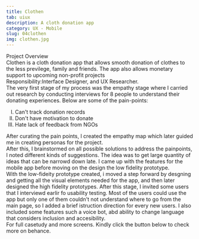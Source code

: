 ```yaml
---
title: Clothen
tab: uiux
description: A cloth donation app
category: UX - Mobile
slug: 04clothen
img: clothen.jpg
---
```


<div class="lg:p-4 pt-4 mb-4 text-pryColor font-bold text-2xl lg:text-4xl">
  Project Overview
</div>

<div class="lg:p-4 mb-4 leading-9">
Clothen is a cloth donation app that allows smooth donation of clothes to the less previlege, family and friends. The app also allows monetary support to upcoming non-profit projects
<div class="pt-4 ">
 <span class = "text-pryColor font-bold"> Responsibility:</span>Interface Designer, and UX Researcher.
</div>
</div>

<div class=" pt-4 lg:p-4 mb-4 leading-9">
The very first stage of my process was the empathy stage where I carried out research by conducting interviews for 8 people to understand their donating experiences. Below are some of the pain-points:
  <ol type="I" class ="pl-4 py-4">
    <li> Can't track donation records</li>
    <li> Don't have motivation to donate</li>
    <li>Hate lack of feedback from NGOs</li>
  </ol>
After curating the pain points, I created the empathy map which later guided me in creating personas for the project.
</div>

  <div class="mt-14">
    <div><dynamic-image filename="clothenfull.jpg"></dynamic-image> </div>
  </div>

<!--more-->

  <div class="mt-14 pt-4 lg:p-4 mb-4 leading-9">
    After this, I brainstormed on all possible solutions to address the painpoints, I noted different kinds of suggestions. The idea was to get large quantity of ideas that can be narrowd down late. I came up with the features for the mobile app before moving on the design the low fidelity prototype.  
  </div>

<div class=" mt-6 pt-4 lg:p-4 mb-4 leading-9">
With the low-fideity prototype created, i moved a step forward by desgning and getting all the visual elements needed for the app, and then later designed the high fidelity prototypes. After this stage, I invited some users that I interviewd earlir fo usability testing. Most of the users could use the app but only one of them couldn't not understand where to go from the main page, so I added a brief istruction direction for every new users. I also included some features such a voice bot, abd ability to change language that considers inclusion and accesibility.
</div>

<div class="pt-4 lg:p-4 mb-4 leading-9">
For full casetudy and more screens. Kindly click the button below to check more on behance.
</div>
<btn3 class ="mt-4" text="See More" href="https://www.behance.net/gallery/120421119/Cloth-Donation-App-%28UX-Case-Study%29"> </btn3 >

